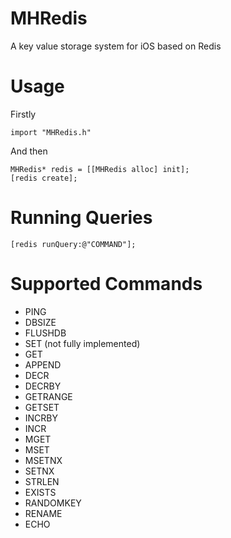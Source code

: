 MHRedis
=======

A key value storage system for iOS based on Redis

Usage
=======

Firstly 

    import "MHRedis.h"
  
And then

    MHRedis* redis = [[MHRedis alloc] init];
    [redis create];

Running Queries
=======

    [redis runQuery:@"COMMAND"];
  
Supported Commands
=======

* PING
* DBSIZE
* FLUSHDB
* SET (not fully implemented)
* GET
* APPEND
* DECR
* DECRBY
* GETRANGE
* GETSET
* INCRBY
* INCR
* MGET
* MSET
* MSETNX
* SETNX
* STRLEN
* EXISTS
* RANDOMKEY
* RENAME
* ECHO




